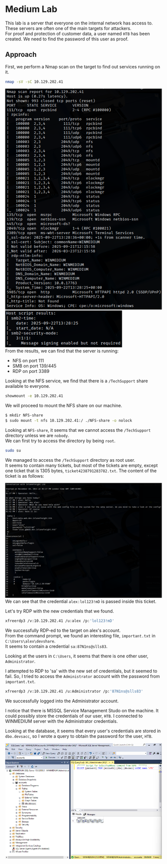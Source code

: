 # Medium Lab
This lab is a server that everyone on the internal network has access to. These servers are often one of the main targets for attackers. <br>
For proof and protection of customer data, a user named `HTB` has been created. We need to find the password of this user as proof.

## Approach
First, we perform a Nmap scan on the target to find out services running on it.
```bash
nmap -sV -sC 10.129.202.41
```
![Nmap Results p1](img/medium_nmap_1.png) <br>
![Nmap Results p2](img/medium_nmap_2.png) <br>
From the results, we can find that the server is running:
- NFS on port 111
- SMB on port 139/445
- RDP on port 3389

Looking at the NFS service, we find that there is a `/TechSupport` share available to everyone.
```bash
showmount -e 10.129.202.41
```

We will proceed to mount the NFS share on our machine.
```bash
$ mkdir NFS-share
$ sudo mount -t nfs 10.129.202.41:/ ./NFS-share -o nolock
```
Looking at `NFS-share`, it seems that we cannot access the `/TechSupport` directory unless we are `nobody`.<br>
We can first try to access the directory by being `root`.
```bash
sudo su
```
We managed to access the `/TechSupport` directory as root user. <br>
It seems to contain many tickets, but most of the tickets are empty, except one ticket that is 1305 bytes, `ticket4238791283782.txt`.
The content of the ticket is as follows:

![Ticket](img/ticket.png) <br>
We can see that the credential `alex:lol123!mD` is passed inside this ticket.

Let's try RDP with the new credentials that we found.
```bash
xfreerdp3 /v:10.129.202.41 /u:alex /p:'lol123!mD'
```
We successfully RDP-ed to the target on alex's account. <br>
From the command prompt, we found an interesting file, `important.txt` in `C:\Users\alex\devshare`.<br>
It seems to contain a credential `sa:87N1ns@slls83`.

Looking at the users in `C:\Users`, it seems that there is one other user, `Administrator`.

I attempted to RDP to 'sa' with the new set of credentials, but it seemed to fail. So, I tried to access the `Administrator` account with the password from `important.txt`.
```bash
xfreerdp3 /v:10.129.202.41 /u:Administrator /p:'87N1ns@slls83'
```
We successfully logged into the Administrator account.

I notice that there is MSSQL Service Management Studo on the machine. It could possibly store the credentials of our user, `HTB`. I connected to WINMEDIUM server with the Administrator credentials.

Looking at the database, it seems that every user's credentials are stored in `dbo.devsacc`, so I wrote a query to obtain the password for the user, `HTB`.

![MSSQL](img/medium_mssql.png)